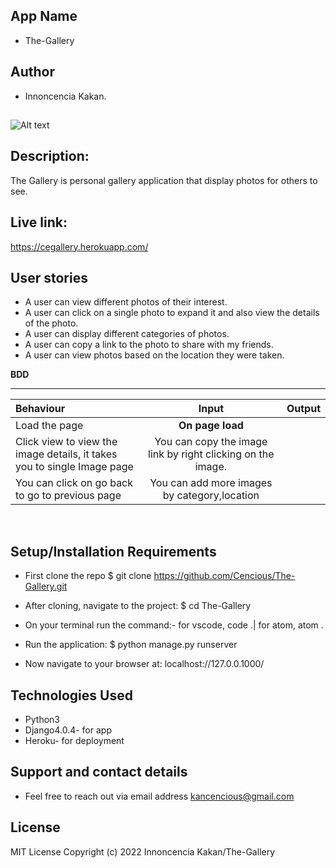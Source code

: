 ## App Name
* The-Gallery

## Author
* Innoncencia Kakan.

## 
![Alt text](/screenshot/Screenshot.png "Optional Title")

## Description:
The Gallery is personal gallery application that display photos for others to see.

## Live link:
https://cegallery.herokuapp.com/

## User stories

* A user can view different photos of their interest.
* A user can click on a single photo to expand it and also view the details of the photo. 
* A user can display different categories of photos.
* A user can copy a link to the photo to share with my friends.
* A user can view photos based on the location they were taken.

**BDD** <br/>
****
| Behaviour | Input | Output |
| :---------------- | :---------------: | ------------------: |
| Load the page | **On page load** 
| Click view to view the image details, it takes you to single Image page| You can copy the image link by right clicking on the image.|
| You can click on go back to go to previous page| You can add more images by category,location | 
<br/>

## Setup/Installation Requirements
* First clone the repo $ git clone https://github.com/Cencious/The-Gallery.git

* After cloning, navigate to the project: $ cd The-Gallery

* On your terminal run the command:- for vscode, code .| for atom, atom .

* Run the application: $ python manage.py runserver

* Now navigate to your browser at: localhost://127.0.0.1000/

## Technologies Used
* Python3
* Django4.0.4- for app 
* Heroku- for deployment

## Support and contact details
* Feel free to reach out via email address kancencious@gmail.com

## License
MIT License
Copyright (c) 2022 Innoncencia Kakan/The-Gallery










